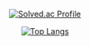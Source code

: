 <div align=center>
  
  [![Solved.ac Profile](http://mazassumnida.wtf/api/v2/generate_badge?boj=juho5005)](https://solved.ac/juho5005/)
  
  [![Top Langs](https://github-readme-stats.vercel.app/api/top-langs/?username=juho5005&layout=compact)](https://github.com/juho5005/github-readme-stats)
</div>

<!--
**juho5005/juho5005** is a ✨ _special_ ✨ repository because its `README.md` (this file) appears on your GitHub profile.

Here are some ideas to get you started:

- 🔭 I’m currently working on ...
- 🌱 I’m currently learning ...
- 👯 I’m looking to collaborate on ...
- 🤔 I’m looking for help with ...
- 💬 Ask me about ...
- 📫 How to reach me: ...
- 😄 Pronouns: ...
- ⚡ Fun fact: ...
-->
